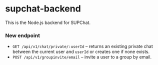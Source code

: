 # supchat-backend
This is the Node.js backend for SUPChat.

### New endpoint

- `GET /api/v1/chat/private/:userId` – returns an existing private chat between
  the current user and `userId` or creates one if none exists.
- `POST /api/v1/groupinvite/email` – invite a user to a group by email.

